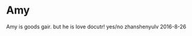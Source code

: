 # Amy
Amy is goods gair.
but he is love docutr!
yes/no
                                                  zhanshenyulv
						  2016-8-26
